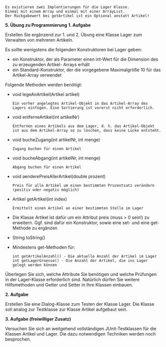 ```
Es existieren zwei Implentierungen für die Lager Klasse.
Einmal mit einem Array und einmal mit einer ArrayList.
Der Rückgabewert bei getArtikel ist ein Optional anstatt Artikel!
```

**5. Übung zu Programmierung**
**1. Aufgabe**

Erstellen Sie ergänzend zur 1. und 2. Übung eine Klasse Lager zum Verwalten von mehreren Artikeln.

Es sollte wenigstens die folgenden Konstruktoren bei Lager geben:

- ein Konstruktor, der als Parameter einen int-Wert für die Dimension des zu erzeugenden Artikel- Arrays erhält
- ein Standard-Konstruktor, der die vorgegebene Maximalgröße 10 für das Artikel-Array verwendet

Folgende Methoden werden benötigt:

- void legeAnArtikel(Artikel artikel)
  
  ```
  Ein vorher angelegtes Artikel-Objekt in das Artikel-Array des Lagers einfügen. Eine Sortierung ist vorerst nicht erforderlich.
  ```

- void entferneArtikel(int artikelNr)
  ```
  Entfernen eines Artikels aus dem Lager, d. h. das Artikel-Objekt ist aus dem Artikel-Array so zu löschen, dass keine Lücke entsteht.
  ```
- void bucheZugang(int artikelNr, int menge)
  ```
  Zugang buchen für einen Artikel
  ```
- void bucheAbgang(int artikelNr, int menge)
  ```
  Abgang buchen für einen Artikel
  ```
- void aenderePreisAllerArtikel(double prozent)
  ```
  Preis für alle Artikel um einen bestimmten Prozentsatz verändern (positiv oder negativ möglich)
  ```
- Artikel getArtikel(int index)
  ```
  Ermittelt einen Artikel an einer bestimmten Stelle im Lager
- Die Klasse Artikel ist dafür um ein Attribut preis (muss > 0 sein!) zu erweitern. Ggf. sind dafür ein Konstruktor, sowie eine set- und eine get-Methode zu ergänzen
- String toString()
- Mindestens get-Methoden für:
    ```
    int getArtikelAnzahl() - Die aktuelle Anzahl der Artikel im Lager
    int getLagerGroesse() - Die Anzahl der Artikel, die ins Lager gelegt werden können
    ```

Überlegen Sie sich, welche Attribute Sie benötigen und welche Prüfungen in der Lager-Klasse erforderlich sind. Natürlich dürfen Sie weitere Hilfsmethoden und Getter und Setter in Ihre Klassen einbauen.

**2. Aufgabe**

Erstellen Sie eine Dialog-Klasse zum Testen der Klasse Lager. Die Klasse soll analog zur Testklasse zur Klasse Artikel aufgebaut sein.

**3. Aufgabe (freiwilliger Zusatz)**

Versuchen Sie sich an weitgehend vollständigen JUnit-Testklassen für die Klassen Artikel und Lager.
Die dazu notwendigen Techniken werden noch besprochen.


